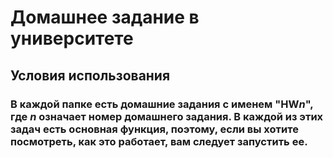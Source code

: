 # Домашнее задание в университете
## Условия использования
### В каждой папке есть домашние задания с именем "HW*n*", где *n* означает номер домашнего задания. В каждой из этих задач есть основная функция, поэтому, если вы хотите посмотреть, как это работает, вам следует запустить ее.
